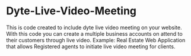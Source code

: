 # Dyte-Live-Video-Meeting
This is code created to include dyte live video meeting on your website. With this code you can create a multiple business accounts on attend to their customers through live video. Example: Real Estate Web Application that allows Registered agents to initiate live video meeting for clients.
